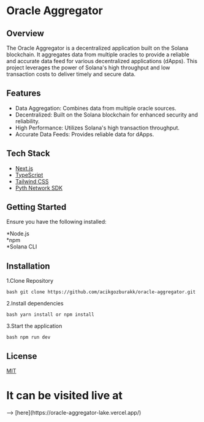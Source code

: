 <h1>Oracle Aggregator</h1> 



<h2>Overview</h2> 

The Oracle Aggregator is a decentralized application built on the Solana blockchain. It aggregates data from multiple oracles to provide a reliable and accurate data feed for various decentralized applications (dApps). This project leverages the power of Solana's high throughput and low transaction costs to deliver timely and secure data.

<h2>Features</h2>

<ul>
  <li>Data Aggregation: Combines data from multiple oracle sources.</li>
  <li>Decentralized: Built on the Solana blockchain for enhanced security and reliability.</li>
  <li>High Performance: Utilizes Solana's high transaction throughput.</li>
  <li>Accurate Data Feeds: Provides reliable data for dApps.</li>
</ul>

<h2>Tech Stack</h2>

- [Next.js](https://nextjs.org/)
- [TypeScript](https://www.typescriptlang.org/)
- [Tailwind CSS](https://tailwindcss.com/)
- [Pyth Network SDK](https://docs.pyth.network/)


<h2>Getting Started</h2>

Ensure you have the following installed:

*Node.js <br/>
*npm<br/>
*Solana CLI

<h2>Installation</h2>

1.Clone Repository

```bash git clone https://github.com/acikgozburakk/oracle-aggregator.git ```

2.Install dependencies

```bash yarn install or npm install ```

3.Start the application

```bash npm run dev ```

## License

[MIT](https://choosealicense.com/licenses/mit/)


<h1><b>It can be visited live at </b></h1> --> [here](https://oracle-aggregator-lake.vercel.app/)
